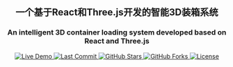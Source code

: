 <div align="center">
  <h2><b>一个基于React和Three.js开发的智能3D装箱系统</b></h2>
  <h3><b>An intelligent 3D container loading system developed based on React and Three.js</b></h3>
</div>


<div align="center">


<a href="https://"> <img src="https://img.shields.io/badge/🚀-Live_Demo-brightgreen" alt="Live Demo"> </a>
<a href="https://github.com/ZhengRWu/3DBoxingSystem/graphs/commit-activity"> 
<img src="https://img.shields.io/github/last-commit/ZhengRWu/3DBoxingSystem?color=blue" alt="Last Commit"> 
</a> 
<a href="https://github.com/ZhengRWu/3DBoxingSystem/stargazers"> 
<img src="https://img.shields.io/github/stars/ZhengRWu/3DBoxingSystem?color=lightblue" alt="GitHub Stars"> 
</a> 
<a href="https://github.com/ZhengRWu/3DBoxingSystem/network/members"> 
<img src="https://img.shields.io/github/forks/ZhengRWu/3DBoxingSystem?color=yellow" alt="GitHub Forks"> 
</a> 
<a href="./LICENSE"> 
<img src="https://img.shields.io/github/license/shiyu-coder/Kronos?color=green" alt="License"> 
</a>

</div>
